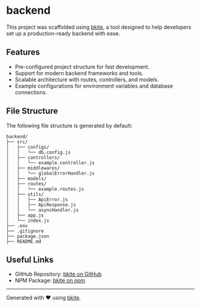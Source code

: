
# backend

This project was scaffolded using [bkite](https://www.npmjs.com/package/create-bkite), a tool designed to help developers set up a production-ready backend with ease.

## Features

- Pre-configured project structure for fast development.
- Support for modern backend frameworks and tools.
- Scalable architecture with routes, controllers, and models.
- Example configurations for environment variables and database connections.

## File Structure

The following file structure is generated by default:

```
backend/
├── src/
│   ├── configs/
│   │   └── db.config.js
│   ├── controllers/
│   │   └── example.controller.js
│   ├── middlewares/
│   │   └── globalErrorHandler.js
│   ├── models/
│   ├── routes/
│   │   └── example.routes.js
│   ├── utils/
│   │   ├── ApiError.js
│   │   ├── ApiResponse.js
│   │   └── asyncHandler.js
│   ├── app.js
│   └── index.js
├── .env
├── .gitignore
├── package.json
├── README.md
```

## Useful Links

- GitHub Repository: [bkite on GitHub](https://github.com/sreegopalsaha/create-bkite)
- NPM Package: [bkite on npm](https://www.npmjs.com/package/create-bkite)

---
Generated with ❤️ using [bkite](https://www.npmjs.com/package/create-bkite).

